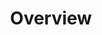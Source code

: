 ---
title: Overview
description: A high-fantasy social life-sim game which hosts sub-games of multiple genres.
image:
  src: https://ciaawgwwdr7itajy.public.blob.vercel-storage.com/images/portfolio/runescape/runescape-logo.webp
  alt: Grand Tale Logo
type: 'Game'
lastModified: 2025-09-01
---